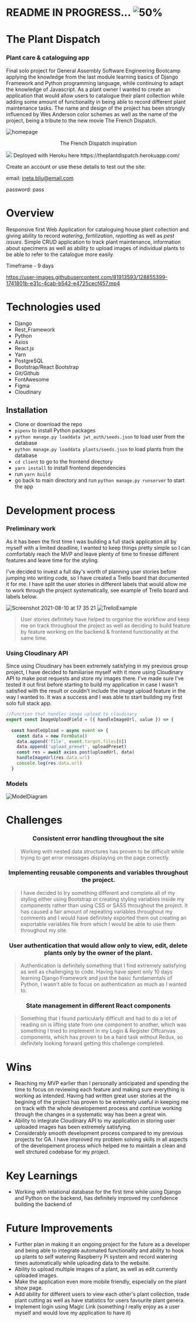 # README IN PROGRESS... ![50%](https://progress-bar.dev/45) 

# The Plant Dispatch <h3>Plant care & cataloguing app</h3>

Final solo project for General Assembly Software Engineering Bootcamp applying the knowledge from the last module learning basics of Django Framework and Python programming language, while continuing to adapt the  knowledge of Javascript. As a plant owner I wanted to create an application that would allow users to catalogue their plant collection while adding some amount of functionality in being able to record different plant maintenance tasks. The name and design of the project has been strongly influenced by Wes Anderson color schemes as well as the name of the project, being a tribute to the new movie The French Dispatch.
 
  <img src="https://res.cloudinary.com/inetab/image/upload/v1628593336/SEI_Project_4/wor1q5qk78ru0rrqvuih.png" alt="homepage"/>
 <p align="center">The French Dispatch inspiration</p>
  <img src="https://i.guim.co.uk/img/media/e57a3a90158709f50904467f33c2b427be1b0e1e/0_275_2995_1797/master/2995.jpg?width=620&quality=45&auto=format&fit=max&dpr=2&s=1cf8103b720979c1e3e5a131e0ea8921"/>
  Deployed with Heroku here https://theplantdispatch.herokuapp.com/
  
  Create an account or use these details to test out the site:
  
  email: ineta.bliu@email.com
  
  password: pass
  
  

  
 
# Overview
Responsive first Web Application for cataloguing house plant collection and giving ability to record *watering*, *fertilization*, *repotting* as well as *pest issues*. Simple CRUD application to track plant maintenance, information about specimens as well as ability to upload images of individual plants to be able to refer to the catalogue more easily.

Timeframe - 9 days

https://user-images.githubusercontent.com/81913593/128855399-1741801b-e31c-4cab-b542-e4725cecf457.mp4

# Technologies used 
+ Django
+ Rest_Framework
+ Python
+ Axios
+ React.js
+ Yarn
+ PostgreSQL
+ Bootstrap/React Bootstrap
+ Git/Github
+ FontAwesome
+ Figma
+ Cloudinary


## Installation
+ Clone or download the repo
+ ``pipenv`` to install Python packages
+ ``python manage.py loaddata jwt_auth/seeds.json`` to load user from the database
+ ``python manage.py loaddata plants/seeds.json`` to load plants from the database
+ ``cd client`` to go to the frontend directory
+ ``yarn install`` to install frontend dependencies
+  run ``yarn build``
+ go back to main directory and run ``python manage.py runserver`` to start the app



# Development process

### Preliminary work
As it has been the first time I was building a full stack application all by myself with a limited deadline, I wanted to keep things pretty simple so I can comfortably reach the MVP and leave plenty of time to finesse different features and leave time for the styling. 

I've decided to invest a full day's worth of planning user stories before jumping into writing code, so I have created a Trello board that documented it for me. I have split the user stories in different labels that would allow me to work through the project systematically, see example of Trello board and labels below. 

![Screenshot 2021-08-10 at 17 35 21](https://user-images.githubusercontent.com/81913593/128898562-4c9571ff-2b7b-4651-921a-8314a8e81488.png)
![TrelloExample](https://user-images.githubusercontent.com/81913593/128899012-ac550af6-c90a-47a9-93df-60aff9f626f1.png)
>User stories definitely have helped to organise the workflow and keep me on track throughout the project as well as deciding to build feature by feature working on the backend & frontend functionality at the same time.

### Using Cloudinary API
Since using Cloudinary has been extremely satisfying in my previous group project, I have decided to familiarise myself with it more using Cloudinary API to make post requests and store my images there. I've made sure I've tested it out first before starting to build my application in case I wasn't satisfied with the result or couldn't include the image upload feature in the way I wanted to. It was a success and I was able to start building my first solo full stack app.


```javascript
//Function that handles image upload to cloudinary
export const ImageUploadField = ({ handleImageUrl, value }) => {
  
  const handleUpload = async event => {
    const data = new FormData()
    data.append('file', event.target.files[0])
    data.append('upload_preset', uploadPreset)
    const res = await axios.post(uploadUrl, data)
    handleImageUrl(res.data.url)
    console.log(res.data.url)
  }
```

### Models
![ModelDiagram](https://user-images.githubusercontent.com/81913593/129183562-1ed31376-9edd-4d44-b6c3-d16853b81d5c.png)










# Challenges
  <h3 align="center">Consistent error handling throughout the site</h3>
 
> Working with nested data structures has proven to be difficult while trying to get error messages displaying on the page correctly. 

   <h3 align="center">Implementing reusable components and variables throughout the project.</h3>
   
> I have decided to try something different and complete all of my styling either using Bootstrap or creating styling variables inside my components rather than using CSS or SASS throughout the project. It has caused a fair amount of repeating variables throughout my comments and I would have definitely exported them out creating an exportable variables file from which I would be able to use them throughout my site.

  <h3 align="center">User authentication that would allow only to view, edit, delete plants only by the owner of the plant.</h3>
  
 > Authentication is definitely something that I find extremely satisfying as well as challenging to code. Having have spent only 10 days learning Django Framework and just the basic fundamentals of Python, I wasn't able to focus on authentication as much as I wanted to.

 <h3 align="center">State management in different React components</h3>
 
 > Something that I found particularly difficult and had to do a lot of reading on is lifting state from one component to another, which was something I tried to implement in my Login & Register Offcanvas components, which has proven to be a hard task without Redux, so definitely looking forward getting this challenge completed.

# Wins
+ Reaching my MVP earlier than I personally anticipated and spending the time to focus on reviewing each feature and making sure everything is working as intended. Having had written great user stories at the begining of the project has proven to be extremely useful in keeping me on track with the whole developement process and continue working through the changes in a systematic way has been a great win.
+ Ability to integrate Cloudinary API to my application in storing user uploaded images has been extremely satisfying.
+ Considerably smooth development process compared to my previous projects for GA. I have improved my problem solving skills in all aspects of the developement process which helped me to maintain a clean and well strctured codebase for my project.

# Key Learnings
+ Working with relational database for the first time while using Django and Python on the backend, has definitely improved my confidence building the backend of 

# Future Improvements
+ Further plan in making it an ongoing project for the future as a developer and being able to integrate automated functionality and ability to hook up plants to self watering Raspberry Pi system and record watering times automatically while uploading data to the website. 
+ Ability to upload multiple images of a plant, as well as edit currently uploaded images.
+ Make the application even more mobile friendly, especially on the plant show page.
+ Add ability for different users to view each other's plant collection, trade plant cutting as well as have statistics for users favourite plant genera.
+ Implement login using Magic Link (something I really enjoy as a user myself and would love my application to have it)






















